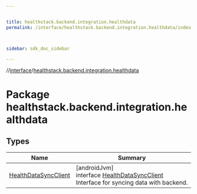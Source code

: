 ```yaml
---


title: healthstack.backend.integration.healthdata
permalink: /interface/healthstack.backend.integration.healthdata/index.html



sidebar: sdk_doc_sidebar

---
```



//[interface](/bi_interface.html)/[healthstack.backend.integration.healthdata](index.html)



# Package healthstack.backend.integration.healthdata



## Types


| Name | Summary |
|---|---|
| [HealthDataSyncClient](-health-data-sync-client/index.html) | [androidJvm]<br>interface [HealthDataSyncClient](-health-data-sync-client/index.html)<br>Interface for syncing data with backend. |



